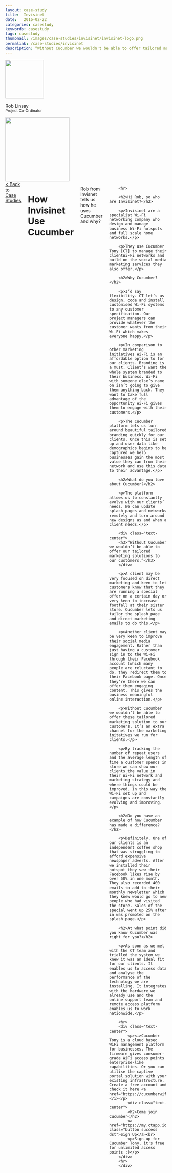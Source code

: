 ```yaml
---
layout: case-study
title:  Invisinet
date:   2016-02-22
categories: casestudy
keywords: casestudy
tags: casestudy
thumbnail: /images/case-studies/invisinet/invisinet-logo.png
permalink: /case-studies/invisinet
description: “Without Cucumber we wouldn't be able to offer tailored marketing solutions to our customers.”
---
```


<div class="row">
  <div class="small-3 columns">
		<div class="text-center">
			<img class="cs-portrait text-center" src="/images/case-studies/invisinet/invisinet-rob.png" width="120px">
			<p>Rob Linsay <br> <small>Project Co-Ordinator</small></p>
			<img src="/images/case-studies/invisinet/invisinet-logo.png" width="200px">
		</div>
  </div>
  <div class="small-9 columns">
  	<a href="/case-studies/">< Back to Case Studies</a>
  	<h1>How Invisinet Use Cucumber</h1>
		<p>Rob from Invisnet tells us how he uses Cucumber and why?</p>

		<hr>

		<h2>Hi Rob, so who are Invisinet?</h2>

		<p>Invisinet are a specialist Wi-Fi networking company who design and manage business Wi-Fi hotspots and full scale home networks.</p>

		<p>They use Cucumber Tony [CT] to manage their clientWi-Fi networks and build on the social media marketing services they also offer.</p>

		<h2>Why Cucumber?</h2>

		<p>I’d say flexibility. CT let’s us design, code and install customised Wi-Fi systems to any customer specification. Our project managers can provide whatever the customer wants from their Wi-Fi which makes everyone happy.</p>

		<p>In comparison to other marketing initiatives Wi-Fi is an affordable option to for our clients. Branding is a must. Client’s want the whole system branded to their business. Wi-Fi with someone else’s name on isn’t going to give them anything back. They want to take full advantage of the opportunity Wi-Fi gives them to engage with their customers.</p>

		<p>The Cucumber platform lets us turn around beautiful tailored branding quickly for our clients. Once this is set up and user data like demographics begins to be captured we help businesses gain the most value they can from their network and use this data to their advantage.</p>

		<h2>What do you love about Cucumber?</h2>

		<p>The platform allows us to constantly evolve with our clients’ needs. We can update splash pages and networks remotely and turn around new designs as and when a client needs.</p>

		<div class="text-center">
		<h3>“Without Cucumber we wouldn’t be able to offer our tailored marketing solutions to our customers.”</h3>
		</div>

		<p>A client may be very focused on direct marketing and keen to let customers know that they are running a special offer on a certain day or very keen to increase footfall at their sister store. Cucumber lets us tailor the splash page and direct marketing emails to do this.</p>

		<p>Another client may be very keen to improve their social media engagement. Rather than just having a customer sign in to the Wi-Fi through their Facebook account (which many people are reluctant to do, they redirect them to their Facebook page. Once they’re there we can offer them engaging content. This gives the business meaningful online interaction.</p>

		<p>Without Cucumber we wouldn’t be able to offer these tailored marketing solution to our customers. It’s an extra channel for the marketing initatives we run for clients.</p>

		<p>By tracking the number of repeat users and the average length of time a customer spends in store we can show our clients the value in their Wi-Fi network and marketing strategy and where things could be improved. In this way the Wi-Fi set up and campaigns are constantly evolving and improving.</p>

		<h2>Do you have an example of how Cucumber has made a difference?</h2>

		<p>Definitely. One of our clients is an independent coffee shop that was struggling to afford expensive newspaper adverts. After we installed their hotspot they saw their Facebook likes rise by over 50% in one month. They also recorded 400 emails to add to their monthly newsletter which they knew would go to new people who had visited the store. Sales of the special went up 25% after in was promoted on the splash page.</p>

		<h2>At what point did you know Cucumber was right for you?</h2>

		<p>As soon as we met with the CT team and trialled the system we knew it was an ideal fit for our clients. It enables us to access data and analyse the performance of the technology we are installing. It integrates with the hardware we already use and the online support team and remote access platform enables us to work nationwide.</p>

		<hr>
		<div class="text-center">
			<p><i>Cucumber Tony is a cloud based WiFi management platform for businesses. The firmware gives consumer-grade WiFi access points enterprise-like capabilities. Or you can utilise the captive portal solution with your existing infrastructure. Create a free account and check it here <a href="https://cucumberwifi.io">cucumberwifi.io</a></i></p>
			<div class="text-center">
			<h2>Come join Cucumber</h2>
			<a href="https://my.ctapp.io/#/create" class="button success dst">Sign Up</a><br>
			<p>Sign-up for Cucumber Tony, it's free for unlimited access points :)</p>
		</div>
		<hr>
		</div>
  </div>
</div>
